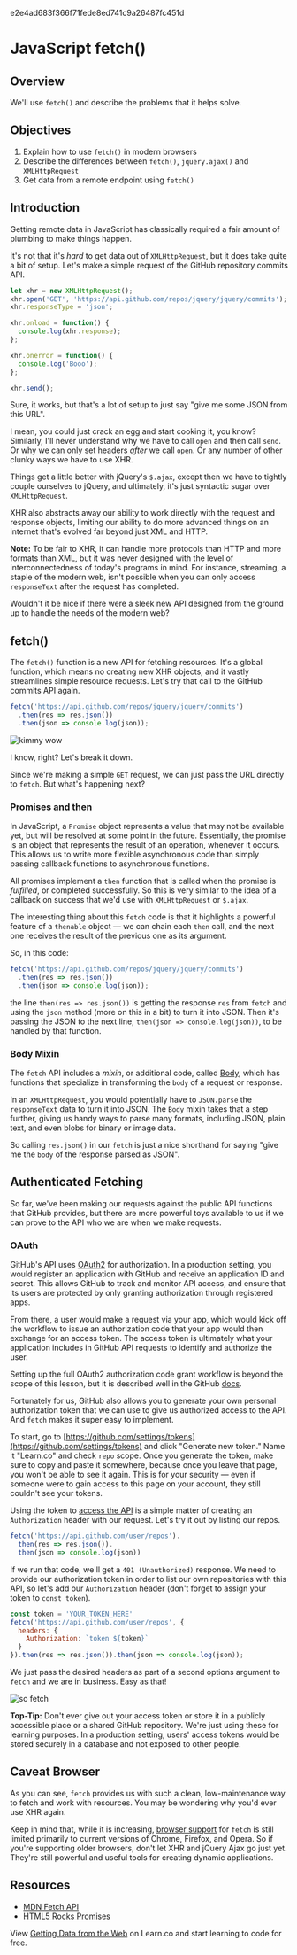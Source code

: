 e2e4ad683f366f71fede8ed741c9a26487fc451d


# JavaScript fetch()

## Overview

We'll use  `fetch()` and describe the problems that it helps solve.

## Objectives

1. Explain how to use `fetch()` in modern browsers
2. Describe the differences between `fetch()`, `jquery.ajax()` and `XMLHttpRequest`
3. Get data from a remote endpoint using `fetch()`

## Introduction

Getting remote data in JavaScript has classically required a fair amount of plumbing to make things happen.

It's not that it's *hard* to get data out of `XMLHttpRequest`, but it does take quite a bit of setup. Let's make a simple request of the GitHub repository commits API.

```js
let xhr = new XMLHttpRequest();
xhr.open('GET', 'https://api.github.com/repos/jquery/jquery/commits');
xhr.responseType = 'json';

xhr.onload = function() {
  console.log(xhr.response);
};

xhr.onerror = function() {
  console.log('Booo');
};

xhr.send();
```

Sure, it works, but that's a lot of setup to just say "give me some JSON from this URL".

I mean, you could just crack an egg and start cooking it, you know? Similarly, I'll never understand why we have to call `open` and then call `send`. Or why we can only set headers *after* we call `open`. Or any number of other clunky ways we have to use XHR.

Things get a little better with jQuery's `$.ajax`, except then we have to tightly couple ourselves to jQuery, and ultimately, it's just syntactic sugar over `XMLHttpRequest`.

XHR also abstracts away our ability to work directly with the request and response objects, limiting our ability to do more advanced things on an internet that's evolved far beyond just XML and HTTP.

**Note:** To be fair to XHR, it can handle more protocols than HTTP and more formats than XML, but it was never designed with the level of interconnectedness of today's programs in mind. For instance, streaming, a staple of the modern web, isn't possible when you can only access `responseText` after the request has completed.

Wouldn't it be nice if there were a sleek new API designed from the ground up to handle the needs of the modern web?

## fetch()

The `fetch()` function is a new API for fetching resources. It's a global function, which means no creating new XHR objects, and it vastly streamlines simple resource requests. Let's try that call to the GitHub commits API again.

```js
fetch('https://api.github.com/repos/jquery/jquery/commits')
  .then(res => res.json())
  .then(json => console.log(json));
```

![kimmy wow](http://i.giphy.com/3osxYwZm9WZwnt1Zja.gif)

I know, right? Let's break it down.

Since we're making a simple `GET` request, we can just pass the URL directly to `fetch`. But what's happening next?

### Promises and then

In JavaScript, a `Promise` object represents a value that may not be available yet, but will be resolved at some point in the future. Essentially, the promise is an object that represents the result of an operation, whenever it occurs. This allows us to write more flexible asynchronous code than simply passing callback functions to asynchronous functions.

All promises implement a `then` function that is called when the promise is *fulfilled*, or completed successfully. So this is very similar to the idea of a callback on success that we'd use with `XMLHttpRequest` or `$.ajax`.

The interesting thing about this `fetch` code is that it highlights a powerful feature of a `thenable` object — we can chain each `then` call, and the next one receives the result of the previous one as its argument.

So, in this code:

```js
fetch('https://api.github.com/repos/jquery/jquery/commits')
  .then(res => res.json())
  .then(json => console.log(json));
```

the line `then(res => res.json())` is getting the response `res` from `fetch` and using the `json` method (more on this in a bit) to turn it into JSON. Then it's passing the JSON to the next line, `then(json => console.log(json))`, to be handled by that function.

### Body Mixin

The `fetch` API includes a *mixin*, or additional code, called [Body](https://developer.mozilla.org/en-US/docs/Web/API/Fetch_API/Using_Fetch#Body), which has functions that specialize in transforming the `body` of a request or response.

In an `XMLHttpRequest`, you would potentially have to `JSON.parse` the `responseText` data to turn it into JSON. The `Body` mixin takes that a step further, giving us handy ways to parse many formats, including JSON, plain text, and even blobs for binary or image data.

So calling `res.json()` in our `fetch` is just a nice shorthand for saying "give me the `body` of the response parsed as JSON".

## Authenticated Fetching

So far, we've been making our requests against the public API functions that GitHub provides, but there are more powerful toys available to us if we can prove to the API who we are when we make requests.

### OAuth

GitHub's API uses [OAuth2](https://developer.github.com/v3/oauth/) for authorization. In a production setting, you would register an application with GitHub and receive an application ID and secret. This allows GitHub to track and monitor API access, and ensure that its users are protected by only granting authorization through registered apps.

From there, a user would make a request via your app, which would kick off the workflow to issue an authorization code that your app would then exchange for an access token. The access token is ultimately what your application includes in GitHub API requests to identify and authorize the user.

Setting up the full OAuth2 authorization code grant workflow is beyond the scope of this lesson, but it is described well in the GitHub [docs](https://developer.github.com/v3/oauth/).

Fortunately for us, GitHub also allows you to generate your own personal authorization token that we can use to give us authorized access to the API. And `fetch` makes it super easy to implement.

To start, go to [https://github.com/settings/tokens](https://github.com/settings/tokens) and click "Generate new token." Name it "Learn.co" and check `repo` scope. Once you generate the token, make sure to copy and paste it somewhere, because once you leave that page, you won't be able to see it again. This is for your security — even if someone were to gain access to this page on your account, they still couldn't see your tokens.

Using the token to [access the API](https://developer.github.com/v3/oauth/#3-use-the-access-token-to-access-the-api) is a simple matter of creating an `Authorization` header with our request. Let's try it out by listing our repos.

```js
fetch('https://api.github.com/user/repos').
  then(res => res.json()).
  then(json => console.log(json))
```

If we run that code, we'll get a `401 (Unauthorized)` response. We need to provide our authorization token in order to list our own repositories with this API, so let's add our `Authorization` header (don't forget to assign your token to `const token`).

```js
const token = 'YOUR_TOKEN_HERE'
fetch('https://api.github.com/user/repos', {
  headers: {
    Authorization: `token ${token}`
  }
}).then(res => res.json()).then(json => console.log(json));
```

We just pass the desired headers as part of a second options argument to `fetch` and we are in business. Easy as that!

![so fetch](http://i.giphy.com/SUgOYsXqmexxe.gif)

**Top-Tip:** Don't ever give out your access token or store it in a publicly accessible place or a shared GitHub repository. We're just using these for learning purposes. In a production setting, users' access tokens would be stored securely in a database and not exposed to other people.

## Caveat Browser

As you can see, `fetch` provides us with such a clean, low-maintenance way to fetch and work with resources. You may be wondering why you'd ever use XHR again.

Keep in mind that, while it is increasing, [browser support](http://caniuse.com/#feat=fetch) for `fetch` is still limited primarily to current versions of Chrome, Firefox, and Opera. So if you're supporting older browsers, don't let XHR and jQuery Ajax go just yet. They're still powerful and useful tools for creating dynamic applications.

## Resources

- [MDN Fetch API](https://developer.mozilla.org/en-US/docs/Web/API/Fetch_API)
- [HTML5 Rocks Promises](http://www.html5rocks.com/en/tutorials/es6/promises/)

<p class='util--hide'>View <a href='https://learn.co/lessons/javascript-fetch'>Getting Data from the Web</a> on Learn.co and start learning to code for free.</p>
